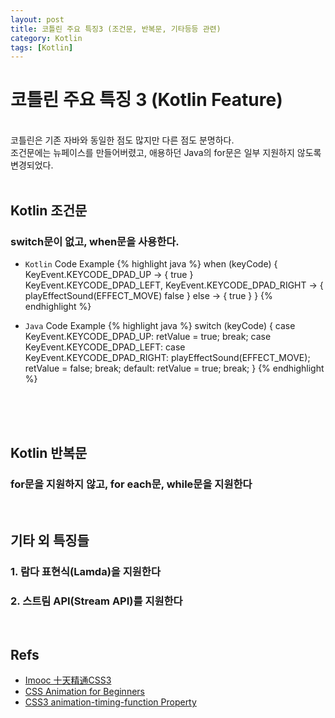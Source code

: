 ```yaml
---
layout: post
title: 코틀린 주요 특징3 (조건문, 반복문, 기타등등 관련)
category: Kotlin
tags: [Kotlin]
---
```


# 코틀린 주요 특징 3 (Kotlin Feature)
<br/>
코틀린은 기존 자바와 동일한 점도 많지만 다른 점도 분명하다.
<br/>
조건문에는 뉴페이스를 만들어버렸고, 애용하던 Java의 for문은 일부 지원하지 않도록 변경되었다.
<br/><br/>

## Kotlin 조건문
### switch문이 없고, when문을 사용한다.
* `Kotlin` Code Example
{% highlight java %}
    when (keyCode) {
      KeyEvent.KEYCODE_DPAD_UP -> {
         true
      }
      KeyEvent.KEYCODE_DPAD_LEFT,
      KeyEvent.KEYCODE_DPAD_RIGHT -> {
         playEffectSound(EFFECT_MOVE)
         false
      }
      else -> {
         true
      }
    }
{% endhighlight %}

* `Java` Code Example
{% highlight java %}
    switch (keyCode) {
      case KeyEvent.KEYCODE_DPAD_UP:
         retValue = true;
         break;
      case KeyEvent.KEYCODE_DPAD_LEFT:
      case KeyEvent.KEYCODE_DPAD_RIGHT:
         playEffectSound(EFFECT_MOVE);
         retValue = false;
         break;
      default:
         retValue = true;
         break;
    }
{% endhighlight %}

<br/><br/><br/>

## Kotlin 반복문
### for문을 지원하지 않고, for each문, while문을 지원한다
&nbsp; 
&nbsp; 
&nbsp; 
 &nbsp;
 &nbsp;
 &nbsp;
## 기타 외 특징들
### 1. 람다 표현식(Lamda)을 지원한다
### 2. 스트림 API(Stream API)를 지원한다
&nbsp; 
&nbsp; 
&nbsp; 
&nbsp; 

## Refs

* [Imooc 十天精通CSS3](http://www.imooc.com/learn/33)
* [CSS Animation for Beginners](https://robots.thoughtbot.com/css-animation-for-beginners#animation-iteration-count)
* [CSS3 animation-timing-function Property](http://www.w3schools.com/cssref/css3_pr_animation-timing-function.asp)
